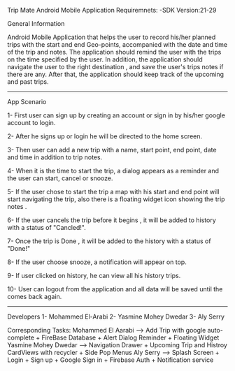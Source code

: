 Trip Mate Android Mobile Application
Requiremnets:
-SDK Version:21-29

General Information


Android Mobile Application that helps the user to record his/her planned trips with the start and end Geo-points,
accompanied with the date and time of the trip and notes.
The application should remind the user with the trips on the time specified by the user.
In addition, the application should navigate the user to the right destination , and save the user's trips notes if there are any.
After that, the application should keep track of the upcoming and past trips.

----------------------------------------------------------------------------------------------------------------------------------------

App Scenario

1- First user can sign up by creating an account or sign in by his/her google account to login.

2- After he signs up or login he will be directed to the home screen.

3- Then user can add a new trip with a name, start point, end point,  date and time in addition to trip notes.

4- When it is the time to start the trip, a dialog  appears  as a reminder and the user can start, cancel or snooze.

5- If the user chose to start the trip a map with his start and end point will start navigating the trip, also there is a floating widget icon  showing the trip notes .

6- If the user cancels the trip before it begins , it will be added to history with a status of "Cancled!".

7- Once the trip is Done , it will be added to the history with a status of "Done!"

8- If the user choose snooze, a notification  will appear on top.

9- If user clicked on history, he can view all his history trips.

10- User can logout from the application and all data will be saved until the comes back again.

----------------------------------------------------------------------------------------------------------------------------------------
Developers
1- Mohammed El-Arabi
2- Yasmine Mohey Dwedar
3- Aly Serry

Corresponding Tasks:
  Mohammed El Aarabi --> Add Trip with google auto-complete + FireBase Database  + Alert Dialog Reminder + Floating Widget 
Yasmine Mohey Dwedar --> Navigation Drawer + Upcoming Trip and Histroy CardViews with recycler + Side Pop Menus
           Aly Serry --> Splash Screen + Login + Sign up + Google Sign in + Firebase Auth + Notification service  


